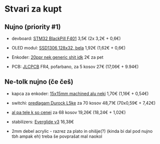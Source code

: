# Stvari za kupt

## Nujno (priority #1)

* devboard: [STM32 BlackPill F401](https://www.aliexpress.com/item/4001049840288.html) 3,5€ (2x 3,2€ + 0,6€)

* OLED modul: [SSD1306 128x32, bela](https://www.aliexpress.com/item/32672327708.html) 1,92€ (1,62€ + 0,6€)

* Enkoder: [20ppr nek generic shit idk](https://www.aliexpress.com/item/10000056483250.html) 2€ za pet

* PCB: [JLCPCB](https://cart.jlcpcb.com/quote#) FR4, pofarbano, za 5 kosov 27€ (17,06€ + 9.94€)


## Ne-tolk nujno (če češ)

* kapca za enkoder: [15x15mm machined alu neki](https://www.aliexpress.com/item/4001140605955.html) 1,70€ (1,16€ + 0,54€)

* switchi: [predlagam Durock L5ke](https://www.aliexpress.com/item/4000404431493.html) za 70 kosov 48,71€ (70x0,59€ + 7,42€) 
* [al pa tele k so cenej](https://www.aliexpress.com/item/1005003235809128.html) za 68 kosov 19,26€ (18,24€ + 1,02€)

* stabilizers: [Everglide v3](https://www.aliexpress.com/item/4000344212348.html) 16,38€

* 2mm debel acrylic - razrez za plato in ohišje(?) (kinda bi dal pod nujno tbh ampak eh) treba še povprašat mal naokol

